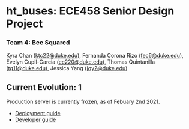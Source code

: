 # ht_buses: ECE458 Senior Design Project
### Team 4: Bee Squared
Kyra Chan (ktc22@duke.edu), Fernanda Corona Rizo (fec6@duke.edu), Evelyn Cupil-Garcia (ec220@duke.edu), Thomas Quintanilla (tq11@duke.edu), Jessica Yang (jqy2@duke.edu)

## Current Evolution: 1
Production server is currently frozen, as of Febuary 2nd 2021.
* [Deployment guide](https://docs.google.com/document/d/18SvROnS0o0HxdvkRvgBIyTV7biY1XCJtzA86v7YPZU8/edit?usp=sharing)
* [Developer guide](https://docs.google.com/document/d/1sUOZ66avA_38VrABSViEUdWrnoxfO35fzcgj8-u5Z18/edit?usp=sharing)
